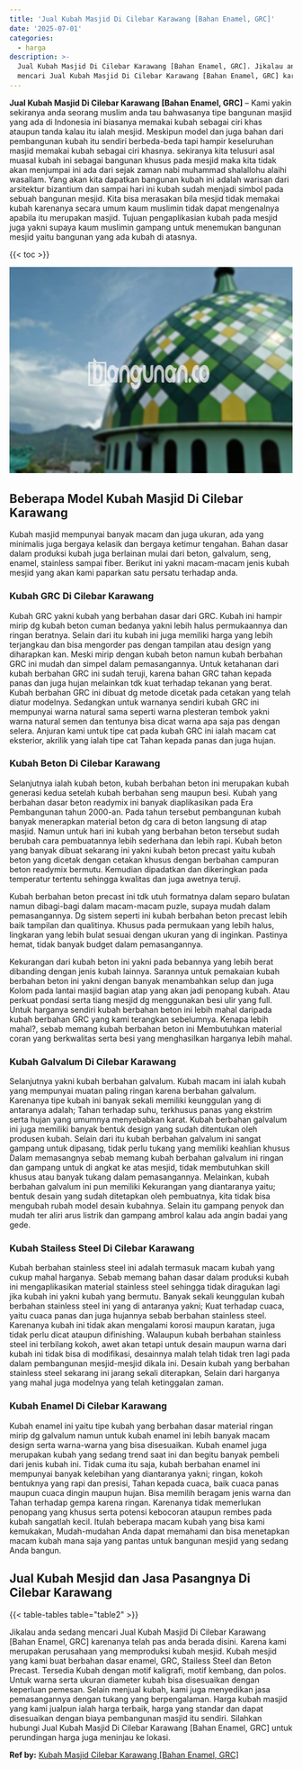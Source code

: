 ```yaml
---
title: 'Jual Kubah Masjid Di Cilebar Karawang [Bahan Enamel, GRC]'
date: '2025-07-01'
categories:
  - harga
description: >-
  Jual Kubah Masjid Di Cilebar Karawang [Bahan Enamel, GRC]. Jikalau anda sedang
  mencari Jual Kubah Masjid Di Cilebar Karawang [Bahan Enamel, GRC] karenanya...
---
```


**Jual Kubah Masjid Di Cilebar Karawang \[Bahan Enamel, GRC\]** – Kami yakin sekiranya anda seorang muslim anda tau bahwasanya tipe bangunan masjid yang ada di Indonesia ini biasanya memakai kubah sebagai ciri khas ataupun tanda kalau itu ialah mesjid. Meskipun model dan juga bahan dari pembangunan kubah itu sendiri berbeda-beda tapi hampir keseluruhan masjid memakai kubah sebagai ciri khasnya. sekiranya kita telusuri asal muasal kubah ini sebagai bangunan khusus pada mesjid maka kita tidak akan menjumpai ini ada dari sejak zaman nabi muhammad shalallohu alaihi wasallam. Yang akan kita dapatkan bangunan kubah ini adalah warisan dari arsitektur bizantium dan sampai hari ini kubah sudah menjadi simbol pada sebuah bangunan mesjid. Kita bisa merasakan bila mesjid tidak memakai kubah karenanya secara umum kaum muslimin tidak dapat mengenalnya apabila itu merupakan masjid. Tujuan pengaplikasian kubah pada mesjid juga yakni supaya kaum muslimin gampang untuk menemukan bangunan mesjid yaitu bangunan yang ada kubah di atasnya.

{{< toc >}}

![Jual Kubah Masjid Di Cilebar Karawang [Bahan Enamel, GRC]](/images/jual-kubah-masjid-06.png)

## Beberapa Model Kubah Masjid Di Cilebar Karawang

Kubah masjid mempunyai banyak macam dan juga ukuran, ada yang minimalis juga bergaya kelasik dan bergaya ketimur tengahan. Bahan dasar dalam produksi kubah juga berlainan mulai dari beton, galvalum, seng, enamel, stainless sampai fiber. Berikut ini yakni macam-macam jenis kubah mesjid yang akan kami paparkan satu persatu terhadap anda.

### Kubah GRC Di Cilebar Karawang

Kubah GRC yakni kubah yang berbahan dasar dari GRC. Kubah ini hampir mirip dg kubah beton cuman bedanya yakni lebih halus permukaannya dan ringan beratnya. Selain dari itu kubah ini juga memiliki harga yang lebih terjangkau dan bisa mengorder pas dengan tampilan atau design yang diharapkan kan. Meski mirip dengan kubah beton namun kubah berbahan GRC ini mudah dan simpel dalam pemasangannya. Untuk ketahanan dari kubah berbahan GRC ini sudah teruji, karena bahan GRC tahan kepada panas dan juga hujan melainkan tdk kuat terhadap tekanan yang berat. Kubah berbahan GRC ini dibuat dg metode dicetak pada cetakan yang telah diatur modelnya. Sedangkan untuk warnanya sendiri kubah GRC ini mempunyai warna natural sama seperti warna plesteran tembok yakni warna natural semen dan tentunya bisa dicat warna apa saja pas dengan selera. Anjuran kami untuk tipe cat pada kubah GRC ini ialah macam cat eksterior, akrilik yang ialah tipe cat Tahan kepada panas dan juga hujan.

### Kubah Beton Di Cilebar Karawang

Selanjutnya ialah kubah beton, kubah berbahan beton ini merupakan kubah generasi kedua setelah kubah berbahan seng maupun besi. Kubah yang berbahan dasar beton readymix ini banyak diaplikasikan pada Era Pembangunan tahun 2000-an. Pada tahun tersebut pembangunan kubah banyak menerapkan material beton dg cara di beton langsung di atap masjid. Namun untuk hari ini kubah yang berbahan beton tersebut sudah berubah cara pembuatannya lebih sederhana dan lebih rapi. Kubah beton yang banyak dibuat sekarang ini yakni kubah beton precast yaitu kubah beton yang dicetak dengan cetakan khusus dengan berbahan campuran beton readymix bermutu. Kemudian dipadatkan dan dikeringkan pada temperatur tertentu sehingga kwalitas dan juga awetnya teruji.

Kubah berbahan beton precast ini tdk utuh formatnya dalam separo bulatan namun dibagi-bagi dalam macam-macam puzle, supaya mudah dalam pemasangannya. Dg sistem seperti ini kubah berbahan beton precast lebih baik tampilan dan qualitinya. Khusus pada permukaan yang lebih halus, lingkaran yang lebih bulat sesuai dengan ukuran yang di inginkan. Pastinya hemat, tidak banyak budget dalam pemasangannya.

Kekurangan dari kubah beton ini yakni pada bebannya yang lebih berat dibanding dengan jenis kubah lainnya. Sarannya untuk pemakaian kubah berbahan beton ini yakni dengan banyak menambahkan selup dan juga Kolom pada lantai masjid bagian atap yang akan jadi penopang kubah. Atau perkuat pondasi serta tiang mesjid dg menggunakan besi ulir yang full. Untuk harganya sendiri kubah berbahan beton ini lebih mahal daripada kubah berbahan GRC yang kami terangkan sebelumnya. Kenapa lebih mahal?, sebab memang kubah berbahan beton ini Membutuhkan material coran yang berkwalitas serta besi yang menghasilkan harganya lebih mahal.

### Kubah Galvalum Di Cilebar Karawang

Selanjutnya yakni kubah berbahan galvalum. Kubah macam ini ialah kubah yang mempunyai muatan paling ringan karena berbahan galvalum. Karenanya tipe kubah ini banyak sekali memiliki keunggulan yang di antaranya adalah; Tahan terhadap suhu, terkhusus panas yang ekstrim serta hujan yang umumnya menyebabkan karat. Kubah berbahan galvalum ini juga memiliki banyak bentuk design yang sudah ditentukan oleh produsen kubah. Selain dari itu kubah berbahan galvalum ini sangat gampang untuk dipasang, tidak perlu tukang yang memiliki keahlian khusus Dalam memasangnya sebab memang kubah berbahan galvalum ini ringan dan gampang untuk di angkat ke atas mesjid, tidak membutuhkan skill khusus atau banyak tukang dalam pemasangannya. Melainkan, kubah berbahan galvalum ini pun memiliki Kekurangan yang diantaranya yaitu; bentuk desain yang sudah ditetapkan oleh pembuatnya, kita tidak bisa mengubah rubah model desain kubahnya. Selain itu gampang penyok dan mudah ter aliri arus listrik dan gampang ambrol kalau ada angin badai yang gede.

### Kubah Stailess Steel Di Cilebar Karawang

Kubah berbahan stainless steel ini adalah termasuk macam kubah yang cukup mahal harganya. Sebab memang bahan dasar dalam produksi kubah ini mengaplikasikan material stainless steel sehingga tidak diragukan lagi jika kubah ini yakni kubah yang bermutu. Banyak sekali keunggulan kubah berbahan stainless steel ini yang di antaranya yakni; Kuat terhadap cuaca, yaitu cuaca panas dan juga hujannya sebab berbahan stainless steel. Karenanya kubah ini tidak akan mengalami korosi maupun karatan, juga tidak perlu dicat ataupun difinishing. Walaupun kubah berbahan stainless steel ini terbilang kokoh, awet akan tetapi untuk desain maupun warna dari kubah ini tidak bisa di modifikasi, desainnya malah telah tidak tren lagi pada dalam pembangunan mesjid-mesjid dikala ini. Desain kubah yang berbahan stainless steel sekarang ini jarang sekali diterapkan, Selain dari harganya yang mahal juga modelnya yang telah ketinggalan zaman.

### Kubah Enamel Di Cilebar Karawang

Kubah enamel ini yaitu tipe kubah yang berbahan dasar material ringan mirip dg galvalum namun untuk kubah enamel ini lebih banyak macam design serta warna-warna yang bisa disesuaikan. Kubah enamel juga merupakan kubah yang sedang trend saat ini dan begitu banyak pembeli dari jenis kubah ini. Tidak cuma itu saja, kubah berbahan enamel ini mempunyai banyak kelebihan yang diantaranya yakni; ringan, kokoh bentuknya yang rapi dan presisi, Tahan kepada cuaca, baik cuaca panas maupun cuaca dingin maupun hujan. Bisa memilih beragam jenis warna dan Tahan terhadap gempa karena ringan. Karenanya tidak memerlukan penopang yang khusus serta potensi kebocoran ataupun rembes pada kubah sangatlah kecil. Itulah beberapa macam kubah yang bisa kami kemukakan, Mudah-mudahan Anda dapat memahami dan bisa menetapkan macam kubah mana saja yang pantas untuk bangunan mesjid yang sedang Anda bangun.

## Jual Kubah Mesjid dan Jasa Pasangnya Di Cilebar Karawang

{{< table-tables table="table2" >}}

Jikalau anda sedang mencari Jual Kubah Masjid Di Cilebar Karawang \[Bahan Enamel, GRC\] karenanya telah pas anda berada disini. Karena kami merupakan perusahaan yang memproduksi kubah mesjid. Kubah mesjid yang kami buat berbahan dasar enamel, GRC, Stailess Steel dan Beton Precast. Tersedia Kubah dengan motif kaligrafi, motif kembang, dan polos. Untuk warna serta ukuran diameter kubah bisa disesuaikan dengan keperluan pemesan. Selain menjual kubah, kami juga menyedikan jasa pemasangannya dengan tukang yang berpengalaman. Harga kubah masjid yang kami jualpun ialah harga terbaik, harga yang standar dan dapat disesuaikan dengan biaya pembangunan masjid itu sendiri. Silahkan hubungi Jual Kubah Masjid Di Cilebar Karawang \[Bahan Enamel, GRC\] untuk perundingan harga juga meninjau ke lokasi.

**Ref by:** [Kubah Masjid Cilebar Karawang [Bahan Enamel, GRC]](https://id.wikipedia.org/wiki/Kubah)
